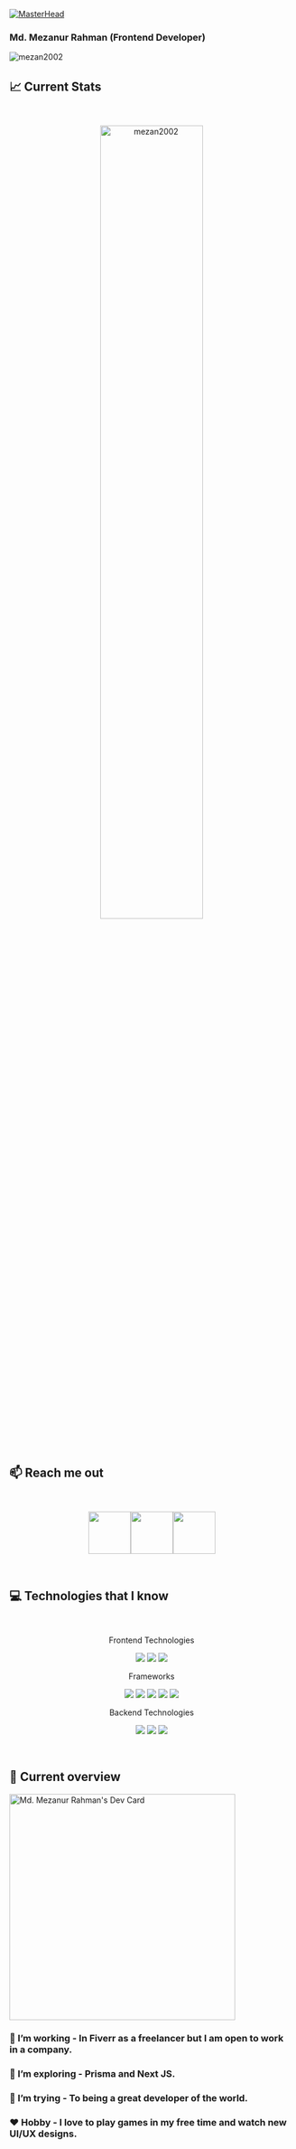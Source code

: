 [![MasterHead](https://i.ibb.co/Qd85Z2W/Card.png)](https://mezanurrahman-portfolio.netlify.app/)

### Md. Mezanur Rahman (Frontend Developer)

<p align="left"> <img src="https://komarev.com/ghpvc/?username=mezan2002&label=Profile%20views&color=0e75b6&style=flat" alt="mezan2002" /> </p>

## :chart_with_upwards_trend: Current Stats

<br />
<p align="center">
  <img width="60%" src="https://github-readme-streak-stats.herokuapp.com/?user=mezan2002&theme=react&hide_border=true&background=0D1117&stroke=0D1117&fire=FF1CF7&sideLabels=00F0FF&currStreakNum=FF1CF7&ring=FF1CF7&currStreakLabel=FF1CF7&sideNums=00F0FF" alt="mezan2002"  />
</p>

## :mailbox: Reach me out

<br />

[<p align="center"><img height="75" src="https://github.com/mir-hussain/mir-hussain/blob/main/images/icons/Linkedin.png">](https://www.linkedin.com/in/mezanurrahman2002/)[<img height="75" src="https://github.com/mir-hussain/mir-hussain/blob/main/images/icons/Facebook.png">](https://web.facebook.com/mezanurrahman2002)[<img height="75" src="https://github.com/mir-hussain/mir-hussain/blob/main/images/icons/Twitter.png"> </p>](https://twitter.com/MdMezan58763254)

<br />

## :computer: Technologies that I know

<br>

<p align="center">
Frontend Technologies
</p>
<p align="center">
<img src="https://github.com/mir-hussain/mir-hussain/blob/main/images/icons/HTML.png"/>
<img src="https://github.com/mir-hussain/mir-hussain/blob/main/images/icons/css.png"/>
<img src="https://github.com/mir-hussain/mir-hussain/blob/main/images/icons/JavaScript.png"/>
</p>


<p align="center">
Frameworks
</p>
<p align="center">
<img src="https://github.com/mir-hussain/mir-hussain/blob/main/images/icons/react.png"/>
<img src="https://github.com/mir-hussain/mir-hussain/blob/main/images/icons/redux.png"/>
<img src="https://github.com/mir-hussain/mir-hussain/blob/main/images/icons/tailwind.png"/>
<img src="https://github.com/mir-hussain/mir-hussain/blob/main/images/icons/Bootsrap.png"/>
<img src="https://github.com/mir-hussain/mir-hussain/blob/main/images/icons/firebase.png"/>
</p>

<p align="center">
Backend Technologies
</p>
<p align="center">
<img src="https://github.com/mir-hussain/mir-hussain/blob/main/images/icons/node.png"/>
<img src="https://github.com/mir-hussain/mir-hussain/blob/main/images/icons/express.png"/>
<img src="https://github.com/mir-hussain/mir-hussain/blob/main/images/icons/mongo.png"/>
</p>

<br/>

## :eyes: Current overview

<div align="left">
<a href="https://app.daily.dev/mezan2002"><img src="https://api.daily.dev/devcards/019238bbc9f2440787c94c466fac5e8f.png?r=6h1" width="400" alt="Md. Mezanur Rahman's Dev Card"/></a>
</div>

### 🔭 I’m working - In Fiverr as a freelancer but I am open to work in a company.

### 🌱 I’m exploring - Prisma and Next JS.

### 🤔 I’m trying - To being a great developer of the world.

### ❤️ Hobby - I love to play games in my free time and watch new UI/UX designs.

<br />

